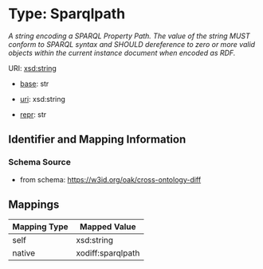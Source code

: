 # Type: Sparqlpath




_A string encoding a SPARQL Property Path. The value of the string MUST conform to SPARQL syntax and SHOULD dereference to zero or more valid objects within the current instance document when encoded as RDF._



URI: [xsd:string](http://www.w3.org/2001/XMLSchema#string)

* [base](https://w3id.org/linkml/base): str

* [uri](https://w3id.org/linkml/uri): xsd:string

* [repr](https://w3id.org/linkml/repr): str








## Identifier and Mapping Information







### Schema Source


* from schema: https://w3id.org/oak/cross-ontology-diff




## Mappings

| Mapping Type | Mapped Value |
| ---  | ---  |
| self | xsd:string |
| native | xodiff:sparqlpath |



